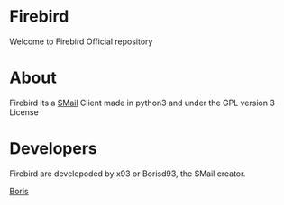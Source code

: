 # Firebird

Welcome to Firebird Official repository

# About

Firebird its a [SMail](https://reisub.nsupdate.info/smail/) Client
made in python3 and under
the GPL version 3 License

# Developers

Firebird are develepoded by
x93 or Borisd93, the SMail
creator.

[Boris](https://github.com/borisd93/)
